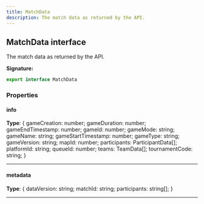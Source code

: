 ```yaml
---
title: MatchData
description: The match data as returned by the API.
---
```


## MatchData interface

The match data as returned by the API.

**Signature:**

```ts
export interface MatchData 
```

### Properties

#### info



**Type**: {         gameCreation: number;         gameDuration: number;         gameEndTimestamp: number;         gameId: number;         gameMode: string;         gameName: string;         gameStartTimestamp: number;         gameType: string;         gameVersion: string;         mapId: number;         participants: ParticipantData[];         platformId: string;         queueId: number;         teams: TeamData[];         tournamentCode: string;     }

---

#### metadata



**Type**: {         dataVersion: string;         matchId: string;         participants: string[];     }

---

